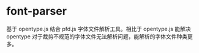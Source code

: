 # font-parser
基于 opentype.js 结合 pfd.js 字体文件解析工具。相比于 opentype.js 能解决 opentype 对于裁剪不规范的字体文件无法解析问题，能解析的字体文件种类更多。
